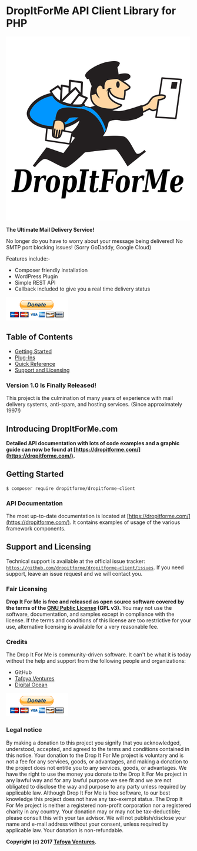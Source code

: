 # DropItForMe API Client Library for PHP

[![DropItForMe](ui/images/dropitforme.com-logo-500x500.png)](https://dropitforme.com)

**The Ultimate Mail Delivery Service!**

No longer do you have to worry about your message being delivered! No SMTP port blocking issues! (Sorry GoDaddy, Google Cloud)

Features include:-

* Composer friendly installation
* WordPress Plugin
* Simple REST API
* Callback included to give you a real time delivery status

[![Paypal](ui/images/paypal.png)](https://paypal.me/dropitforme)

## Table of Contents

* [Getting Started](#getting-started)
* [Plug-Ins](#plug-ins)
* [Quick Reference](#quick-reference)
* [Support and Licensing](#support-and-licensing)

### Version 1.0 Is Finally Released!

This project is the culmination of many years of experience with mail delivery systems, anti-spam, and hosting services. (Since approximately 1997!)

## Introducing DropItForMe.com

**Detailed API documentation with lots of code examples and a graphic guide can now be found at [https://dropitforme.com/](https://dropitforme.com/).**

## Getting Started

    $ composer require dropitforme/dropitforme-client

### API Documentation

The most up-to-date documentation is located at [https://dropitforme.com/](https://dropitforme.com/). It contains examples of usage of the various framework components.

## Support and Licensing

Technical support is available at the official issue tracker: [`https://github.com/dropitforme/dropitforme-client/issues`](https://github.com/dropitforme/dropitforme-client/issues). If you need support, leave an issue request and we will contact you.

### Fair Licensing

**Drop It For Me is free and released as open source software covered by the terms of the [GNU Public License](http://www.gnu.org/licenses/gpl-3.0.html) (GPL v3).** You may not use the software, documentation, and samples except in compliance with the license. If the terms and conditions of this license are too restrictive for your use, alternative licensing is available for a very reasonable fee.

### Credits

The Drop It For Me is community-driven software. It can't be what it is today without the help and support from the following people and organizations:

* GitHub
* [Tafoya Ventures](https://tafoyaventures.com)
* [Digital Ocean](https://m.do.co/c/f62e7e7593cf)

[![Paypal](ui/images/paypal.png)](https://paypal.me/dropitforme)

### Legal notice

By making a donation to this project you signify that you acknowledged, understood, accepted, and agreed to the terms and conditions contained in this notice. Your donation to the Drop It For Me project is voluntary and is not a fee for any services, goods, or advantages, and making a donation to the project does not entitle you to any services, goods, or advantages. We have the right to use the money you donate to the Drop It For Me project in any lawful way and for any lawful purpose we see fit and we are not obligated to disclose the way and purpose to any party unless required by applicable law. Although Drop It For Me is free software, to our best knowledge this project does not have any tax-exempt status. The Drop It For Me project is neither a registered non-profit corporation nor a registered charity in any country. Your donation may or may not be tax-deductible; please consult this with your tax advisor. We will not publish/disclose your name and e-mail address without your consent, unless required by applicable law. Your donation is non-refundable.

**Copyright (c) 2017 [Tafoya Ventures](https://tafoyaventures.com).**
